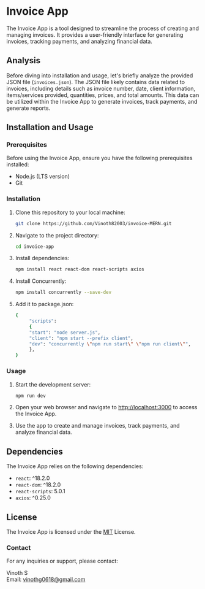# Invoice App

The Invoice App is a tool designed to streamline the process of creating and managing invoices. It provides a user-friendly interface for generating invoices, tracking payments, and analyzing financial data.

## Analysis

Before diving into installation and usage, let's briefly analyze the provided JSON file (`invoices.json`). The JSON file likely contains data related to invoices, including details such as invoice number, date, client information, items/services provided, quantities, prices, and total amounts. This data can be utilized within the Invoice App to generate invoices, track payments, and generate reports.

## Installation and Usage

### Prerequisites

Before using the Invoice App, ensure you have the following prerequisites installed:

- Node.js (LTS version)
- Git

### Installation

1. Clone this repository to your local machine:

   ```bash
   git clone https://github.com/Vinoth82003/invoice-MERN.git
   ```

2. Navigate to the project directory:

   ```bash
   cd invoice-app
   ```

3. Install dependencies:

   ```bash
   npm install react react-dom react-scripts axios
   ```

4. Install Concurrently:

   ```bash
   npm install concurrently --save-dev

   ```

5. Add it to package.json:

   ```bash
   {
        "scripts":
        {
        "start": "node server.js",
        "client": "npm start --prefix client",
        "dev": "concurrently \"npm run start\" \"npm run client\"",
        },
   }

   ```

### Usage

1. Start the development server:

   ```bash
   npm run dev
   ```

2. Open your web browser and navigate to [http://localhost:3000](http://localhost:3000) to access the Invoice App.

3. Use the app to create and manage invoices, track payments, and analyze financial data.

## Dependencies

The Invoice App relies on the following dependencies:

- `react`: ^18.2.0
- `react-dom`: ^18.2.0
- `react-scripts`: 5.0.1
- `axios`: ^0.25.0

## License

The Invoice App is licensed under the [MIT](LICENSE) License.

### Contact

For any inquiries or support, please contact:

Vinoth S  
Email: vinothg0618@gmail.com
